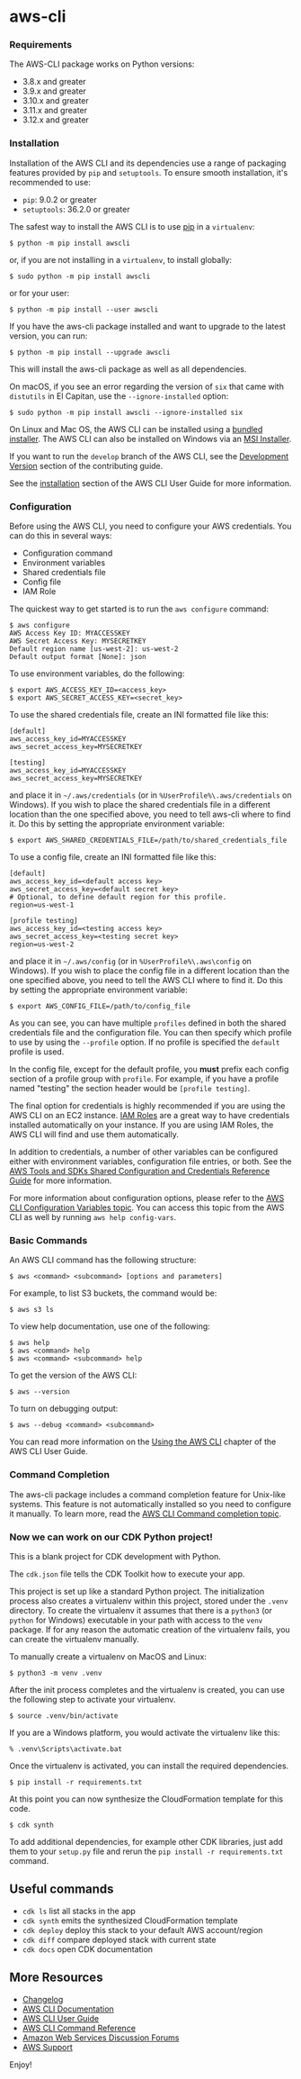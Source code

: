 # aws-cli

### Requirements

The AWS-CLI package works on Python versions:

-   3.8.x and greater
-   3.9.x and greater
-   3.10.x and greater
-   3.11.x and greater
-   3.12.x and greater

### Installation

Installation of the AWS CLI and its dependencies use a range of
packaging features provided by `pip` and `setuptools`. To ensure smooth
installation, it\'s recommended to use:

-   `pip`: 9.0.2 or greater
-   `setuptools`: 36.2.0 or greater

The safest way to install the AWS CLI is to use
[pip](https://pip.pypa.io/en/stable/) in a `virtualenv`:

    $ python -m pip install awscli

or, if you are not installing in a `virtualenv`, to install globally:

    $ sudo python -m pip install awscli

or for your user:

    $ python -m pip install --user awscli

If you have the aws-cli package installed and want to upgrade to the
latest version, you can run:

    $ python -m pip install --upgrade awscli

This will install the aws-cli package as well as all dependencies.

On macOS, if you see an error regarding the version of `six` that came
with `distutils` in El Capitan, use the `--ignore-installed` option:

    $ sudo python -m pip install awscli --ignore-installed six

On Linux and Mac OS, the AWS CLI can be installed using a [bundled
installer](https://docs.aws.amazon.com/cli/latest/userguide/install-linux.html#install-linux-bundled).
The AWS CLI can also be installed on Windows via an [MSI
Installer](https://docs.aws.amazon.com/cli/latest/userguide/install-windows.html#msi-on-windows).

If you want to run the `develop` branch of the AWS CLI, see the
[Development Version](CONTRIBUTING.md#cli-development-version) section
of the contributing guide.

See the
[installation](https://docs.aws.amazon.com/cli/latest/userguide/install-cliv1.html)
section of the AWS CLI User Guide for more information.

### Configuration

Before using the AWS CLI, you need to configure your AWS credentials.
You can do this in several ways:

-   Configuration command
-   Environment variables
-   Shared credentials file
-   Config file
-   IAM Role

The quickest way to get started is to run the `aws configure` command:

    $ aws configure
    AWS Access Key ID: MYACCESSKEY
    AWS Secret Access Key: MYSECRETKEY
    Default region name [us-west-2]: us-west-2
    Default output format [None]: json

To use environment variables, do the following:

    $ export AWS_ACCESS_KEY_ID=<access_key>
    $ export AWS_SECRET_ACCESS_KEY=<secret_key>

To use the shared credentials file, create an INI formatted file like
this:

    [default]
    aws_access_key_id=MYACCESSKEY
    aws_secret_access_key=MYSECRETKEY

    [testing]
    aws_access_key_id=MYACCESSKEY
    aws_secret_access_key=MYSECRETKEY

and place it in `~/.aws/credentials` (or in
`%UserProfile%\.aws/credentials` on Windows). If you wish to place the
shared credentials file in a different location than the one specified
above, you need to tell aws-cli where to find it. Do this by setting the
appropriate environment variable:

    $ export AWS_SHARED_CREDENTIALS_FILE=/path/to/shared_credentials_file

To use a config file, create an INI formatted file like this:

    [default]
    aws_access_key_id=<default access key>
    aws_secret_access_key=<default secret key>
    # Optional, to define default region for this profile.
    region=us-west-1

    [profile testing]
    aws_access_key_id=<testing access key>
    aws_secret_access_key=<testing secret key>
    region=us-west-2

and place it in `~/.aws/config` (or in `%UserProfile%\.aws\config` on
Windows). If you wish to place the config file in a different location
than the one specified above, you need to tell the AWS CLI where to find
it. Do this by setting the appropriate environment variable:

    $ export AWS_CONFIG_FILE=/path/to/config_file

As you can see, you can have multiple `profiles` defined in both the
shared credentials file and the configuration file. You can then specify
which profile to use by using the `--profile` option. If no profile is
specified the `default` profile is used.

In the config file, except for the default profile, you **must** prefix
each config section of a profile group with `profile`. For example, if
you have a profile named \"testing\" the section header would be
`[profile testing]`.

The final option for credentials is highly recommended if you are using
the AWS CLI on an EC2 instance. [IAM
Roles](https://docs.aws.amazon.com/AWSEC2/latest/UserGuide/iam-roles-for-amazon-ec2.html)
are a great way to have credentials installed automatically on your
instance. If you are using IAM Roles, the AWS CLI will find and use them
automatically.

In addition to credentials, a number of other variables can be
configured either with environment variables, configuration file
entries, or both. See the [AWS Tools and SDKs Shared Configuration and
Credentials Reference
Guide](https://docs.aws.amazon.com/credref/latest/refdocs/overview.html)
for more information.

For more information about configuration options, please refer to the
[AWS CLI Configuration Variables
topic](http://docs.aws.amazon.com/cli/latest/topic/config-vars.html#cli-aws-help-config-vars).
You can access this topic from the AWS CLI as well by running
`aws help config-vars`.

### Basic Commands

An AWS CLI command has the following structure:

    $ aws <command> <subcommand> [options and parameters]

For example, to list S3 buckets, the command would be:

    $ aws s3 ls

To view help documentation, use one of the following:

    $ aws help
    $ aws <command> help
    $ aws <command> <subcommand> help

To get the version of the AWS CLI:

    $ aws --version

To turn on debugging output:

    $ aws --debug <command> <subcommand>

You can read more information on the [Using the AWS
CLI](https://docs.aws.amazon.com/cli/latest/userguide/cli-chap-using.html)
chapter of the AWS CLI User Guide.

### Command Completion

The aws-cli package includes a command completion feature for Unix-like
systems. This feature is not automatically installed so you need to
configure it manually. To learn more, read the [AWS CLI Command
completion
topic](https://docs.aws.amazon.com/cli/latest/userguide/cli-configure-completion.html).


### Now we can work on our CDK Python project!

This is a blank project for CDK development with Python.

The `cdk.json` file tells the CDK Toolkit how to execute your app.

This project is set up like a standard Python project.  The initialization
process also creates a virtualenv within this project, stored under the `.venv`
directory.  To create the virtualenv it assumes that there is a `python3`
(or `python` for Windows) executable in your path with access to the `venv`
package. If for any reason the automatic creation of the virtualenv fails,
you can create the virtualenv manually.

To manually create a virtualenv on MacOS and Linux:

```
$ python3 -m venv .venv
```

After the init process completes and the virtualenv is created, you can use the following
step to activate your virtualenv.

```
$ source .venv/bin/activate
```

If you are a Windows platform, you would activate the virtualenv like this:

```
% .venv\Scripts\activate.bat
```

Once the virtualenv is activated, you can install the required dependencies.

```
$ pip install -r requirements.txt
```

At this point you can now synthesize the CloudFormation template for this code.

```
$ cdk synth
```

To add additional dependencies, for example other CDK libraries, just add
them to your `setup.py` file and rerun the `pip install -r requirements.txt`
command.

## Useful commands

 * `cdk ls`          list all stacks in the app
 * `cdk synth`       emits the synthesized CloudFormation template
 * `cdk deploy`      deploy this stack to your default AWS account/region
 * `cdk diff`        compare deployed stack with current state
 * `cdk docs`        open CDK documentation

## More Resources

-   [Changelog](https://github.com/aws/aws-cli/blob/develop/CHANGELOG.rst)
-   [AWS CLI Documentation](https://docs.aws.amazon.com/cli/index.html)
-   [AWS CLI User
    Guide](https://docs.aws.amazon.com/cli/latest/userguide/)
-   [AWS CLI Command
    Reference](https://docs.aws.amazon.com/cli/latest/reference/)
-   [Amazon Web Services Discussion
    Forums](https://forums.aws.amazon.com/)
-   [AWS Support](https://console.aws.amazon.com/support/home#/)

Enjoy!

